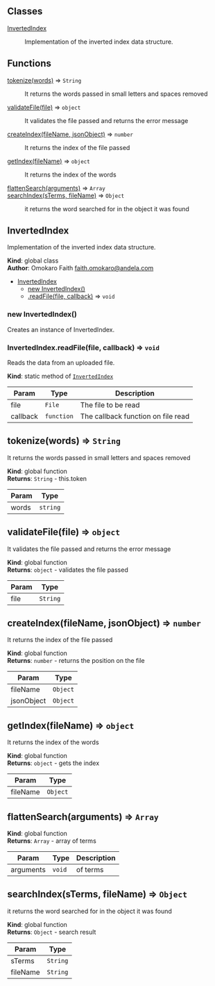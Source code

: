 ## Classes

<dl>
<dt><a href="#InvertedIndex">InvertedIndex</a></dt>
<dd><p>Implementation of the inverted index data structure.</p>
</dd>
</dl>

## Functions

<dl>
<dt><a href="#tokenize">tokenize(words)</a> ⇒ <code>String</code></dt>
<dd><p>It returns the words passed in small letters and spaces removed</p>
</dd>
<dt><a href="#validateFile">validateFile(file)</a> ⇒ <code>object</code></dt>
<dd><p>It validates the file passed and returns the error message</p>
</dd>
<dt><a href="#createIndex">createIndex(fileName, jsonObject)</a> ⇒ <code>number</code></dt>
<dd><p>It returns the index of the file passed</p>
</dd>
<dt><a href="#getIndex">getIndex(fileName)</a> ⇒ <code>object</code></dt>
<dd><p>It returns the index of the words</p>
</dd>
<dt><a href="#flattenSearch">flattenSearch(arguments)</a> ⇒ <code>Array</code></dt>
<dd></dd>
<dt><a href="#searchIndex">searchIndex(sTerms, fileName)</a> ⇒ <code>Object</code></dt>
<dd><p>it returns the word searched for in the object it was found</p>
</dd>
</dl>

<a name="InvertedIndex"></a>

## InvertedIndex
Implementation of the inverted index data structure.

**Kind**: global class  
**Author**: Omokaro Faith <faith.omokaro@andela.com>  

* [InvertedIndex](#InvertedIndex)
    * [new InvertedIndex()](#new_InvertedIndex_new)
    * [.readFile(file, callback)](#InvertedIndex.readFile) ⇒ <code>void</code>

<a name="new_InvertedIndex_new"></a>

### new InvertedIndex()
Creates an instance of InvertedIndex.

<a name="InvertedIndex.readFile"></a>

### InvertedIndex.readFile(file, callback) ⇒ <code>void</code>
Reads the data from an uploaded file.

**Kind**: static method of <code>[InvertedIndex](#InvertedIndex)</code>  

| Param | Type | Description |
| --- | --- | --- |
| file | <code>File</code> | The file to be read |
| callback | <code>function</code> | The callback function on file read |

<a name="tokenize"></a>

## tokenize(words) ⇒ <code>String</code>
It returns the words passed in small letters and spaces removed

**Kind**: global function  
**Returns**: <code>String</code> - this.token  

| Param | Type |
| --- | --- |
| words | <code>string</code> | 

<a name="validateFile"></a>

## validateFile(file) ⇒ <code>object</code>
It validates the file passed and returns the error message

**Kind**: global function  
**Returns**: <code>object</code> - validates the file passed  

| Param | Type |
| --- | --- |
| file | <code>String</code> | 

<a name="createIndex"></a>

## createIndex(fileName, jsonObject) ⇒ <code>number</code>
It returns the index of the file passed

**Kind**: global function  
**Returns**: <code>number</code> - returns the position on the file  

| Param | Type |
| --- | --- |
| fileName | <code>Object</code> | 
| jsonObject | <code>Object</code> | 

<a name="getIndex"></a>

## getIndex(fileName) ⇒ <code>object</code>
It returns the index of the words

**Kind**: global function  
**Returns**: <code>object</code> - gets the index  

| Param | Type |
| --- | --- |
| fileName | <code>Object</code> | 

<a name="flattenSearch"></a>

## flattenSearch(arguments) ⇒ <code>Array</code>
**Kind**: global function  
**Returns**: <code>Array</code> - array of terms  

| Param | Type | Description |
| --- | --- | --- |
| arguments | <code>void</code> | of terms |

<a name="searchIndex"></a>

## searchIndex(sTerms, fileName) ⇒ <code>Object</code>
it returns the word searched for in the object it was found

**Kind**: global function  
**Returns**: <code>Object</code> - search result  

| Param | Type |
| --- | --- |
| sTerms | <code>String</code> | 
| fileName | <code>String</code> | 


